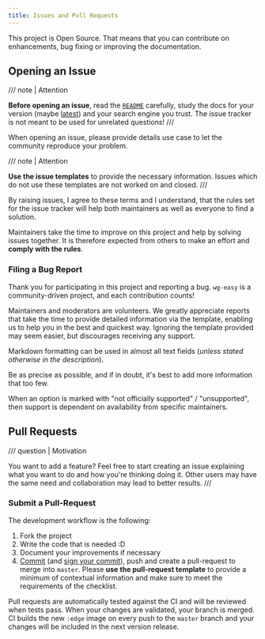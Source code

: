 ```yaml
---
title: Issues and Pull Requests
---
```


This project is Open Source. That means that you can contribute on enhancements, bug fixing or improving the documentation.

## Opening an Issue

/// note | Attention

**Before opening an issue**, read the [`README`][github-file-readme] carefully, study the docs for your version (maybe [latest][docs-latest]) and your search engine you trust. The issue tracker is not meant to be used for unrelated questions!
///

When opening an issue, please provide details use case to let the community reproduce your problem.

/// note | Attention

**Use the issue templates** to provide the necessary information. Issues which do not use these templates are not worked on and closed.
///

By raising issues, I agree to these terms and I understand, that the rules set for the issue tracker will help both maintainers as well as everyone to find a solution.

Maintainers take the time to improve on this project and help by solving issues together. It is therefore expected from others to make an effort and **comply with the rules**.

### Filing a Bug Report

Thank you for participating in this project and reporting a bug. `wg-easy` is a community-driven project, and each contribution counts!

Maintainers and moderators are volunteers. We greatly appreciate reports that take the time to provide detailed information via the template, enabling us to help you in the best and quickest way. Ignoring the template provided may seem easier, but discourages receiving any support.

Markdown formatting can be used in almost all text fields (_unless stated otherwise in the description_).

Be as precise as possible, and if in doubt, it's best to add more information that too few.

When an option is marked with "not officially supported" / "unsupported", then support is dependent on availability from specific maintainers.

## Pull Requests

/// question | Motivation

You want to add a feature? Feel free to start creating an issue explaining what you want to do and how you're thinking doing it. Other users may have the same need and collaboration may lead to better results.
///

### Submit a Pull-Request

The development workflow is the following:

1. Fork the project
2. Write the code that is needed :D
3. Document your improvements if necessary
4. [Commit][commit] (and [sign your commit][gpg]), push and create a pull-request to merge into `master`. Please **use the pull-request template** to provide a minimum of contextual information and make sure to meet the requirements of the checklist.

Pull requests are automatically tested against the CI and will be reviewed when tests pass. When your changes are validated, your branch is merged. CI builds the new `:edge` image on every push to the `master` branch and your changes will be included in the next version release.

[docs-latest]: https://wg-easy.github.io/wg-easy/latest
[github-file-readme]: https://github.com/wg-easy/wg-easy/blob/master/README.md
[commit]: https://help.github.com/articles/closing-issues-via-commit-messages/
[gpg]: https://docs.github.com/en/github/authenticating-to-github/generating-a-new-gpg-key
